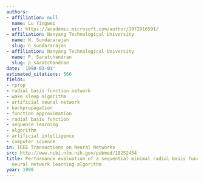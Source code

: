 ```yaml
---
authors:
- affiliation: null
  name: Lu Yingwei
  url: https://academic.microsoft.com/author/1972916591/
- affiliation: Nanyang Technological University
  name: N. Sundararajan
  slug: n_sundararajan
- affiliation: Nanyang Technological University
  name: P. Saratchandran
  slug: p_saratchandran
date: '1998-03-01'
estimated_citations: 566
fields:
- rprop
- radial basis function network
- wake sleep algorithm
- artificial neural network
- backpropagation
- function approximation
- radial basis function
- sequence learning
- algorithm
- artificial intelligence
- computer science
in: IEEE Transactions on Neural Networks
src: http://www.ncbi.nlm.nih.gov/pubmed/18252454
title: Performance evaluation of a sequential minimal radial basis function (RBF)
  neural network learning algorithm
year: 1998
---
```


